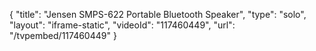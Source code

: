 {
    "title": "Jensen SMPS-622 Portable Bluetooth Speaker",
    "type": "solo",
    "layout": "iframe-static",
    "videoId": "117460449",
    "url": "\/tvpembed\/117460449"
}
